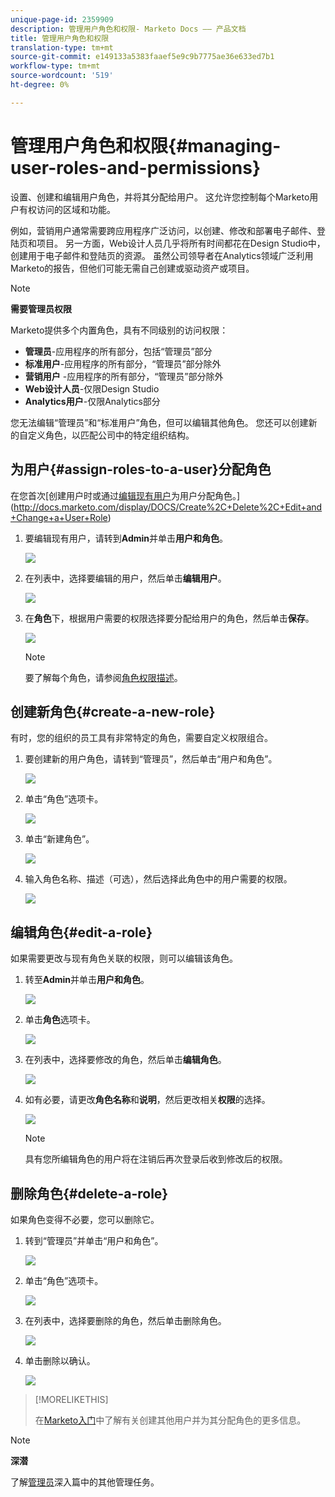 ```yaml
---
unique-page-id: 2359909
description: 管理用户角色和权限- Marketo Docs —— 产品文档
title: 管理用户角色和权限
translation-type: tm+mt
source-git-commit: e149133a5383faaef5e9c9b7775ae36e633ed7b1
workflow-type: tm+mt
source-wordcount: '519'
ht-degree: 0%

---
```



# 管理用户角色和权限{#managing-user-roles-and-permissions}

设置、创建和编辑用户角色，并将其分配给用户。 这允许您控制每个Marketo用户有权访问的区域和功能。

例如，营销用户通常需要跨应用程序广泛访问，以创建、修改和部署电子邮件、登陆页和项目。 另一方面，Web设计人员几乎将所有时间都花在Design Studio中，创建用于电子邮件和登陆页的资源。 虽然公司领导者在Analytics领域广泛利用Marketo的报告，但他们可能无需自己创建或驱动资产或项目。

>[!NOTE]
>
>**需要管理员权限**

Marketo提供多个内置角色，具有不同级别的访问权限：

* **管理员**-应用程序的所有部分，包括“管理员”部分
* **标准用户**-应用程序的所有部分，“管理员”部分除外
* **营销用户** -应用程序的所有部分，“管理员”部分除外
* **Web设计人员**-仅限Design Studio
* **Analytics用户**-仅限Analytics部分

您无法编辑“管理员”和“标准用户”角色，但可以编辑其他角色。 您还可以创建新的自定义角色，以匹配公司中的特定组织结构。

## 为用户{#assign-roles-to-a-user}分配角色

在您首次[创建用户时或通过[编辑现有用户](managing-marketo-users.md)为用户分配角色。](http://docs.marketo.com/display/DOCS/Create%2C+Delete%2C+Edit+and+Change+a+User+Role)

1. 要编辑现有用户，请转到&#x200B;**Admin**&#x200B;并单击&#x200B;**用户和角色**。

   ![](assets/image2014-9-9-18-3a7-3a32.png)

1. 在列表中，选择要编辑的用户，然后单击&#x200B;**编辑用户**。

   ![](assets/image2014-9-9-18-3a7-3a42.png)

1. 在&#x200B;**角色**&#x200B;下，根据用户需要的权限选择要分配给用户的角色，然后单击&#x200B;**保存**。

   ![](assets/image2014-9-9-18-3a7-3a57.png)

   >[!NOTE]
   >
   >要了解每个角色，请参阅[角色权限描述](managing-user-roles-and-permissions/descriptions-of-role-permissions.md)。

## 创建新角色{#create-a-new-role}

有时，您的组织的员工具有非常特定的角色，需要自定义权限组合。

1. 要创建新的用户角色，请转到“管理员”，然后单击“用户和角色”。

   ![](assets/image2014-9-9-18-3a8-3a12.png)

1. 单击“角色”选项卡。

   ![](assets/image2014-9-9-18-3a8-3a22.png)

1. 单击“新建角色”。

   ![](assets/image2014-9-9-18-3a8-3a38.png)

1. 输入角色名称、描述（可选），然后选择此角色中的用户需要的权限。

   ![](assets/image2014-9-9-18-3a9-3a3.png)

## 编辑角色{#edit-a-role}

如果需要更改与现有角色关联的权限，则可以编辑该角色。

1. 转至&#x200B;**Admin**&#x200B;并单击&#x200B;**用户和角色**。

   ![](assets/image2014-9-9-18-3a9-3a15.png)

1. 单击**角色**选项卡。

   ![](assets/image2014-9-9-18-3a9-3a26.png)

1. 在列表中，选择要修改的角色，然后单击&#x200B;**编辑角色**。

   ![](assets/image2014-9-9-18-3a9-3a40.png)

1. 如有必要，请更改&#x200B;**角色名称**&#x200B;和**说明**，然后更改相关&#x200B;**权限**&#x200B;的选择。

   ![](assets/image2014-9-9-18-3a10-3a3.png)

   >[!NOTE]
   >
   >具有您所编辑角色的用户将在注销后再次登录后收到修改后的权限。

## 删除角色{#delete-a-role}

如果角色变得不必要，您可以删除它。

1. 转到“管理员”并单击“用户和角色”。

   ![](assets/image2014-9-9-18-3a10-3a15.png)

1. 单击“角色”选项卡。

   ![](assets/image2014-9-9-18-3a10-3a27.png)

1. 在列表中，选择要删除的角色，然后单击删除角色。

   ![](assets/image2014-9-9-18-3a10-3a39.png)

1. 单击删除以确认。

   ![](assets/image2014-9-9-18-3a10-3a50.png)

>[!MORELIKETHIS]
>
>在[Marketo入门](../../../getting-started.md)中了解有关创建其他用户并为其分配角色的更多信息。

>[!NOTE]
>
>**深潜**
>
>了解[管理员](http://docs.marketo.com/display/docs/administration)深入篇中的其他管理任务。
